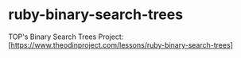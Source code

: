 # ruby-binary-search-trees
TOP's Binary Search Trees Project: [https://www.theodinproject.com/lessons/ruby-binary-search-trees]
